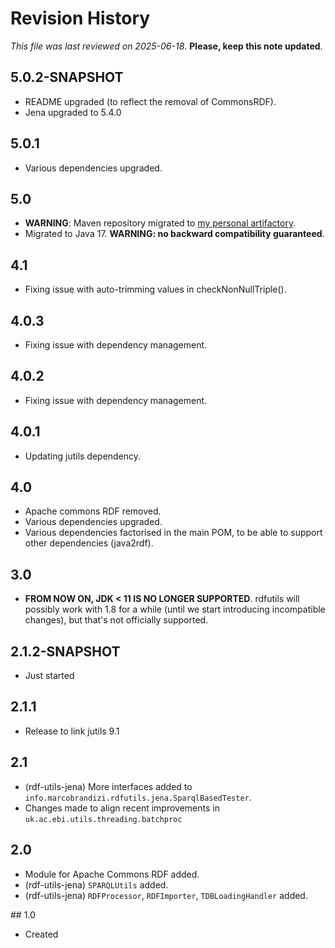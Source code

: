 # Revision History

*This file was last reviewed on 2025-06-18*. **Please, keep this note updated**.

## 5.0.2-SNAPSHOT
* README upgraded (to reflect the removal of CommonsRDF).
* Jena upgraded to 5.4.0


## 5.0.1
* Various dependencies upgraded.


## 5.0
* **WARNING**: Maven repository migrated to [my personal artifactory](https://artifactory.marcobrandizi.info/#/public).
* Migrated to Java 17. **WARNING: no backward compatibility guaranteed**.


## 4.1
* Fixing issue with auto-trimming values in checkNonNullTriple().


## 4.0.3
* Fixing issue with dependency management.


## 4.0.2
* Fixing issue with dependency management.


## 4.0.1
* Updating jutils dependency.


## 4.0
* Apache commons RDF removed.
* Various dependencies upgraded.
* Various dependencies factorised in the main POM, to be able to support other dependencies (java2rdf).


## 3.0 
* **FROM NOW ON, JDK < 11 IS NO LONGER SUPPORTED**. rdfutils will possibly work with 1.8 for 
  a while (until we start introducing incompatible changes), but that's not officially supported.


## 2.1.2-SNAPSHOT
* Just started


## 2.1.1
* Release to link jutils 9.1


## 2.1
* (rdf-utils-jena) More interfaces added to `info.marcobrandizi.rdfutils.jena.SparqlBasedTester`.
* Changes made to align recent improvements in `uk.ac.ebi.utils.threading.batchproc`
  
 
## 2.0
* Module for Apache Commons RDF added.
* (rdf-utils-jena) `SPARQLUtils` added.
* (rdf-utils-jena) `RDFProcessor`, `RDFImporter`, `TDBLoadingHandler` added.


## 1.0
* Created